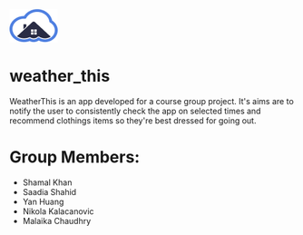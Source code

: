 ![This is an image](/assets/WeatherThisIcon.png)

# weather_this

WeatherThis is an app developed for a course group project. 
It's aims are to notify the user to consistently check the app on selected 
times and recommend clothings items so they're best dressed for going out.

# Group Members:

- Shamal Khan
- Saadia Shahid
- Yan Huang
- Nikola Kalacanovic
- Malaika Chaudhry

